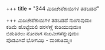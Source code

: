 +++
title = "344 ಮಿಡಿಚೇಪೆಕಾಯಿಗಳ ತಡಬಡದೆ"

+++
ಮಿಡಿಚೇಪೆಕಾಯಿಗಳ ತಡಬಡದೆ ನುಂಗುವುದು।  
ಕಡಿಮೆ ಹೊಟ್ಟೆಯಲಿ ಹರಳೆಣ್ಣೆ ಕುಡಿಯುವುದು॥  
ಬಿಡುತಿರಲು ನೋವಾಗ ಸುಖವೀಗಳೆನ್ನುವುದು।  
ಪೊಡವಿಗಿದೆ ಭೋಗವಿಧಿ - ಮಂಕುತಿಮ್ಮ॥  
